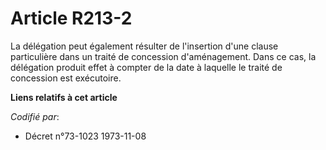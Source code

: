 # Article R213-2

La délégation peut également résulter de l'insertion d'une clause particulière dans un traité de concession d'aménagement.
Dans ce cas, la délégation produit effet à compter de la date à laquelle le traité de concession est exécutoire.

**Liens relatifs à cet article**

_Codifié par_:

  - Décret n°73-1023 1973-11-08
